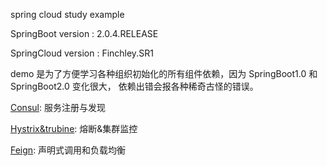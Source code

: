 spring cloud study example


SpringBoot version : 2.0.4.RELEASE

SpringCloud version : Finchley.SR1


demo 是为了方便学习各种组织初始化的所有组件依赖，因为 SpringBoot1.0 和 SpringBoot2.0 变化很大，
依赖出错会报各种稀奇古怪的错误。


[Consul](consul.md): 服务注册与发现

[Hystrix&trubine](hystrix.md): 熔断&集群监控

[Feign](feign.md): 声明式调用和负载均衡
